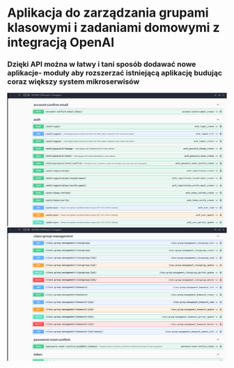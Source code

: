 # Aplikacja do zarządzania grupami klasowymi i zadaniami domowymi z integracją OpenAI
### Dzięki API można w łatwy i tani sposób dodawać nowe aplikacje- moduły aby rozszerzać istniejącą aplikację budując coraz większy system mikroserwisów

![](./images/ptsc1.png)
![](./images/ptsc2.png)